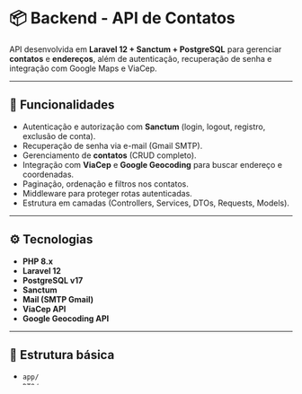# 📦 Backend - API de Contatos

API desenvolvida em **Laravel 12 + Sanctum + PostgreSQL** para gerenciar **contatos** e **endereços**, além de autenticação, recuperação de senha e integração com Google Maps e ViaCep.

---

## 🚀 Funcionalidades

- Autenticação e autorização com **Sanctum** (login, logout, registro, exclusão de conta).
- Recuperação de senha via e-mail (Gmail SMTP).
- Gerenciamento de **contatos** (CRUD completo).
- Integração com **ViaCep** e **Google Geocoding** para buscar endereço e coordenadas.
- Paginação, ordenação e filtros nos contatos.
- Middleware para proteger rotas autenticadas.
- Estrutura em camadas (Controllers, Services, DTOs, Requests, Models).

---

## ⚙️ Tecnologias

- **PHP 8.x**
- **Laravel 12**
- **PostgreSQL v17**
- **Sanctum**
- **Mail (SMTP Gmail)**
- **ViaCep API**
- **Google Geocoding API**

---

## 📂 Estrutura básica

- `app/`
- `DTO/`
- `External/ # Integrações externas (ViaCep, GoogleGeolocation)`
- `Http/`
- `Controllers/`
- `Requests/`
- `Models/`
- `Services/`
- `routes/`
- `api.php`


---

## 🔑 Rotas da API

### 🔐 Autenticação
| Método | Rota                    | Descrição                                 | Auth |
|--------|-------------------------|-------------------------------------------|------|
| POST   | /register               | Registro de novo usuário                  |  ❌  |
| POST   | /login                  | Login e obtenção de token                 |  ❌  |
| POST   | /logout                 | Logout e revogação do token               |  ✅  |
| DELETE | /user/delete            | Exclusão de conta (requer senha)          |  ✅  |

---

### 🔑 Recuperação de senha
| Método | Rota                    | Descrição                                 | Auth |
|--------|-------------------------|-------------------------------------------|------|
| POST   | /forgot-password        | Envia e-mail de recuperação               |  ❌  |
| POST   | /reset-password         | Redefine a senha usando token do e-mail   |  ❌  |

---

### 👤 Contatos
| Método | Rota                    | Descrição                                 | Auth |
|--------|-------------------------|-------------------------------------------|------|
| GET    | /contacts/list          | Lista contatos (com paginação e filtros)  |  ✅  |
| POST   | /contact/create         | Cria novo contato                         |  ✅  |
| PUT    | /contact/{id}/update    | Atualiza um contato                       |  ✅  |
| DELETE | /contact/{id}/delete    | Exclui um contato                         |  ✅  |

---

### 🌍 Endereços
| Método | Rota                    | Descrição                                 | Auth |
|--------|-------------------------|-------------------------------------------|------|
| GET    | /address/search         | Busca endereço (ViaCep + Geocoding)       |  ✅  |

---

## ⚡ Configurações necessárias
- Crie `.env` com base no `.env.example`
- Configure o banco, e-mail e API key do Google:
```env
DB_CONNECTION=pgsql
DB_HOST=127.0.0.1
DB_PORT=5432
DB_DATABASE=contacts
DB_USERNAME=postgres
DB_PASSWORD=...

MAIL_MAILER=smtp
MAIL_HOST=smtp.gmail.com
MAIL_PORT=587
MAIL_USERNAME=seuemail@gmail.com
MAIL_PASSWORD=sua_senha_app
MAIL_ENCRYPTION=tls
MAIL_FROM_ADDRESS=seuemail@gmail.com
MAIL_FROM_NAME="Contacts API"

GOOGLE_GEOCODING_KEY=chave_google
```

## ▶️ Rodando o projeto

```bash
composer install
php artisan migrate
php artisan serve
```

A API estará em http://localhost:8000.

## 📮 Exemplos de payload

### Registro
```JSON
{
    "name": "Fulano",
    "email": "fulano@example.com",
    "password": "123456",
    "password_confirmation": "123456"
}
```

### Login
```JSON
{
    "email": "fulano@example.com",
    "password": "123456"
}
```
### Contato

```JSON
{
    "name": "Contato 1",
    "cpf": "12345678900",
    "phone": "11999999999",
    "address": "Rua Exemplo",
    "city": "São Paulo",
    "state": "SP",
    "latitude": "-23.55052",
    "longitude": "-46.633308"
}
```

## ✅ Testando

Use **Postman** ou **Insomnia** com o token de autenticação enviado no `Authorization: Bearer <token>`.
